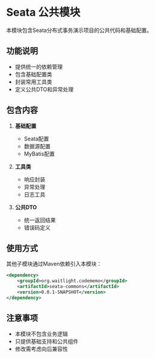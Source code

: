 # Seata 公共模块

本模块包含Seata分布式事务演示项目的公共代码和基础配置。

## 功能说明

- 提供统一的依赖管理
- 包含基础配置类
- 封装常用工具类
- 定义公共DTO和异常处理

## 包含内容

1. **基础配置**
   - Seata配置
   - 数据源配置
   - MyBatis配置

2. **工具类**
   - 响应封装
   - 异常处理
   - 日志工具

3. **公共DTO**
   - 统一返回结果
   - 错误码定义

## 使用方式

其他子模块通过Maven依赖引入本模块：

```xml
<dependency>
    <groupId>org.waitlight.codememo</groupId>
    <artifactId>seata-commons</artifactId>
    <version>0.0.1-SNAPSHOT</version>
</dependency>
```

## 注意事项

- 本模块不包含业务逻辑
- 只提供基础支持和公共组件
- 修改需考虑向后兼容性

